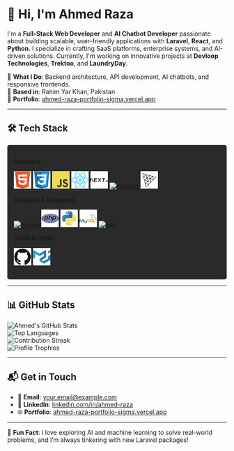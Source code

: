 # 👋 Hi, I'm Ahmed Raza

I'm a **Full-Stack Web Developer** and **AI Chatbot Developer** passionate about building scalable, user-friendly applications with **Laravel**, **React**, and **Python**. I specialize in crafting SaaS platforms, enterprise systems, and AI-driven solutions. Currently, I'm working on innovative projects at **Devloop Technologies**, **Trektoo**, and **LaundryDay**.

🌟 **What I Do**: Backend architecture, API development, AI chatbots, and responsive frontends.  
📍 **Based in**: Rahim Yar Khan, Pakistan  
🔗 **Portfolio**: [ahmed-raza-portfolio-sigma.vercel.app](https://ahmed-raza-portfolio-sigma.vercel.app/)  

---

## 🛠️ Tech Stack

<div style="background-color: #2A2A2A; padding: 15px; border-radius: 5px;">

**Frontend**  
<p align="left">
<a href="https://www.w3.org/html/" target="_blank"><img src="https://raw.githubusercontent.com/devicons/devicon/master/icons/html5/html5-original.svg" alt="html5" width="40" height="40"/></a>
<a href="https://www.w3.org/Style/CSS/" target="_blank"><img src="https://raw.githubusercontent.com/devicons/devicon/master/icons/css3/css3-original.svg" alt="css3" width="40" height="40"/></a>
<a href="https://www.javascript.com/" target="_blank"><img src="https://raw.githubusercontent.com/devicons/devicon/master/icons/javascript/javascript-original.svg" alt="javascript" width="40" height="40"/></a>
<a href="https://reactjs.org/" target="_blank"><img src="https://raw.githubusercontent.com/devicons/devicon/master/icons/react/react-original.svg" alt="react" width="40" height="40"/></a>
<a href="https://nextjs.org/" target="_blank"><img src="https://raw.githubusercontent.com/devicons/devicon/master/icons/nextjs/nextjs-original-wordmark.svg" alt="nextjs" width="40" height="40"/></a>
<a href="https://tailwindcss.com/" target="_blank"><img src="https://www.vectorlogo.zone/logos/tailwindcss/tailwindcss-icon.svg" alt="tailwind" width="40" height="40"/></a>
<a href="https://threejs.org/" target="_blank"><img src="https://raw.githubusercontent.com/devicons/devicon/master/icons/threejs/threejs-original.svg" alt="threejs" width="40" height="40"/></a>
</p>

**Backend & Database**  
<p align="left">
<a href="https://laravel.com/" target="_blank"><img src="https://cdn.iconscout.com/icon/free/png-256/laravel-226015.png" alt="laravel" width="40" height="40"/></a>
<a href="https://www.php.net/" target="_blank"><img src="https://raw.githubusercontent.com/devicons/devicon/master/icons/php/php-original.svg" alt="php" width="40" height="40"/></a>
<a href="https://www.python.org/" target="_blank"><img src="https://raw.githubusercontent.com/devicons/devicon/master/icons/python/python-original.svg" alt="python" width="40" height="40"/></a>
<a href="https://www.mysql.com/" target="_blank"><img src="https://raw.githubusercontent.com/devicons/devicon/master/icons/mysql/mysql-original-wordmark.svg" alt="mysql" width="40" height="40"/></a>
<a href="https://aws.amazon.com/" target="_blank"><img src="https://cdn.iconscout.com/icon/free/png-256/aws-1869024-1583148.png" alt="aws" width="40" height="40"/></a>
</p>

**Tools & Other**  
<p align="left">
<a href="https://github.com/" target="_blank"><img src="https://raw.githubusercontent.com/devicons/devicon/master/icons/github/github-original.svg" alt="github" width="40" height="40"/></a>
<a href="https://mui.com/" target="_blank"><img src="https://raw.githubusercontent.com/devicons/devicon/master/icons/materialui/materialui-original.svg" alt="materialui" width="40" height="40"/></a>
</p>

</div>

---

## 📊 GitHub Stats

![Ahmed's GitHub Stats](https://github-readme-stats.vercel.app/api?username=ahmed-raza012003&show_icons=true&theme=radical)  
![Top Languages](https://github-readme-stats.vercel.app/api/top-langs/?username=ahmed-raza012003&layout=compact&theme=radical)  
![Contribution Streak](https://github-readme-streak-stats.herokuapp.com/?user=ahmed-raza012003&theme=radical)  
![Profile Trophies](https://github-profile-trophy.vercel.app/?username=ahmed-raza012003&theme=radical)

---

## 📬 Get in Touch

- 📧 **Email**: [your.email@example.com](ahmedraza01272003@gmail.com)  
- 🔗 **LinkedIn**: [linkedin.com/in/ahmed-raza](https://www.linkedin.com/in/ahmed-raza-b3a67b249/)   
- 🌐 **Portfolio**: [ahmed-raza-portfolio-sigma.vercel.app](https://ahmed-raza-portfolio-sigma.vercel.app/)

---

🌈 **Fun Fact**: I love exploring AI and machine learning to solve real-world problems, and I’m always tinkering with new Laravel packages!
